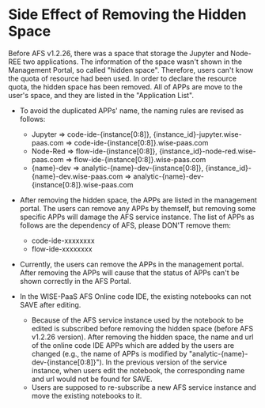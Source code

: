 # Side Effect of Removing the Hidden Space

Before AFS v1.2.26, there was a space that storage the Jupyter and Node-REE two applications. The information of the space wasn't shown in the Management Portal, so called "hidden space". Therefore, users can't know the quota of resource had been used. In order to declare the resource quota, the hidden space has been removed. All of APPs are move to the user's space, and they are listed in the "Application List".

* To avoid the duplicated APPs' name, the naming rules are revised as follows:
    - Jupyter => code-ide-{instance[0:8]}, {instance_id}-jupyter.wise-paas.com => code-ide-{instance[0:8]}.wise-paas.com
    - Node-Red => flow-ide-{instance[0:8]}, {instance_id}-node-red.wise-paas.com => flow-ide-{instance[0:8]}.wise-paas.com
    - {name}-dev => analytic-{name}-dev-{instance[0:8]}, {instance_id}-{name}-dev.wise-paas.com => analytic-{name}-dev-{instance[0:8]}.wise-paas.com

* After removing the hidden space, the APPs are listed in the management portal. The users can remove any APPs by themself, but removing some specific APPs will damage the AFS service instance. The list of APPs as follows are the dependency of AFS, please DON'T remove them:
	- code-ide-xxxxxxxx
	- flow-ide-xxxxxxxx   

* Currently, the users can remove the APPs in the management portal. After removing the APPs will cause that the status of APPs can't be shown correctly in the AFS Portal.    

* In the WISE-PaaS AFS Online code IDE, the existing notebooks can not SAVE after editing.   
	- Because of the AFS service instance used by the notebook to be edited is subscribed before removing the hidden space (before AFS v1.2.26 version). After removing the hidden space, the name and url of the online code IDE APPs which are added by the users are changed (e.g., the name of APPs is modified by "analytic-{name}-dev-{instance[0:8]}"). In the previous version of the service instance, when users edit the notebook, the corresponding name and url would not be found for SAVE.
	- Users are supposed to re-subscribe a new AFS service instance and move the existing notebooks to it.


